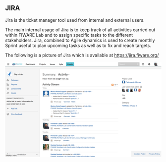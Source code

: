 ## JIRA

Jira is the ticket manager tool used from internal and external users.

The main internal usage of Jira is to keep track of all activities
carried out within FIWARE Lab and to assign specific tasks to the
different stakeholders. Jira, combined to Agile dynamics is used to
create monthly Sprint useful to plan upcoming tasks as well as to fix
and reach targets.

The following is a picture of Jira which is available at
<https://jira.fiware.org/>

![FIWARE Jira instance](image11.png)
